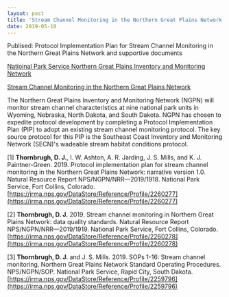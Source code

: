 ```yaml
---
layout: post
title: 'Stream Channel Monitoring in the Northern Great Plains Network'
date: 2019-05-10
---
```


Publised: Protocol Implementation Plan for Stream Channel Monitoring in the Northern Great Plains Network and supportive documents

[Natioinal Park Service Northern Great Plains Inventory and Monitoring Network](https://www.nps.gov/im/ngpn/index.htm)

[Stream Channel Monitoring in the Northern Great Plains Network](https://irma.nps.gov/DataStore/Reference/Profile/2259796)

  The Northern Great Plains Inventory and Monitoring Network (NGPN) will monitor stream channel characteristics at nine national park units in Wyoming, Nebraska, North Dakota, and South Dakota. NGPN has chosen to expedite protocol development by completing a Protocol Implementation Plan (PIP) to adopt an existing stream channel monitoring protocol. The key source protocol for this PIP is the Southeast Coast Inventory and Monitoring Network (SECN)'s wadeable stream habitat conditions protocol.

[1] **Thornbrugh, D. J.**, I. W. Ashton, A. R. Jarding, J. S. Mills, and K. J. Paintner-Green. 2019. Protocol implementation plan for stream channel monitoring in the Northern Great Plains Network: narrative version 1.0. Natural Resource Report NPS/NGPN/NRR—2019/1918. National Park Service, Fort Collins, Colorado. [https://irma.nps.gov/DataStore/Reference/Profile/2260277](https://irma.nps.gov/DataStore/Reference/Profile/2260277)

[2] **Thornbrugh, D. J.** 2019. Stream channel monitoring in Northern Great Plains Network: data quality standards. Natural Resource Report NPS/NGPN/NRR—2019/1919. National Park Service, Fort Collins, Colorado. [https://irma.nps.gov/DataStore/Reference/Profile/2260278](https://irma.nps.gov/DataStore/Reference/Profile/2260278)

[3] **Thornbrugh, D. J.** and J. S. Mills. 2019. SOPs 1-16: Stream channel monitoring. Northern Great Plains Network Standard Operating Procedures. NPS/NGPN/SOP. National Park Service, Rapid City, South Dakota. [https://irma.nps.gov/DataStore/Reference/Profile/2259796](https://irma.nps.gov/DataStore/Reference/Profile/2259796)
